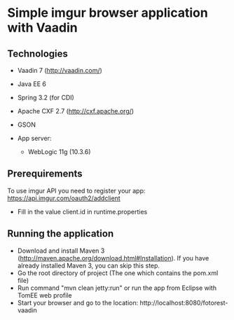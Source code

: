 Simple imgur browser application with Vaadin
============================================

Technologies
------------

* Vaadin 7 (http://vaadin.com/)
* Java EE 6
* Spring 3.2 (for CDI)
* Apache CXF 2.7 (http://cxf.apache.org/)
* GSON

* App server: 
	* WebLogic 11g (10.3.6)

Prerequirements
---------------

To use imgur API you need to register your app: https://api.imgur.com/oauth2/addclient

* Fill in the value client.id in runtime.properties

Running the application
-----------------------
* Download and install Maven 3 (http://maven.apache.org/download.html#Installation). If you 
  have already installed Maven 3, you can skip this step.
* Go the root directory of project (The one which contains the pom.xml file)
* Run command "mvn clean jetty:run" or run the app from Eclipse with TomEE web profile
* Start your browser and go to the location: http://localhost:8080/fotorest-vaadin
